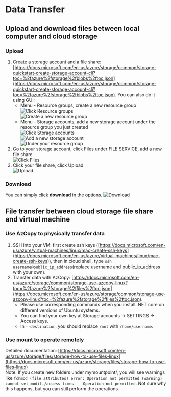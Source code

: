 # Data Transfer

## Upload and download files between local computer and cloud storage
### Upload
1. Create a storage account and a file share: [https://docs.microsoft.com/en-us/azure/storage/common/storage-quickstart-create-storage-account-cli?toc=%2fazure%2fstorage%2fblobs%2ftoc.json](https://docs.microsoft.com/en-us/azure/storage/common/storage-quickstart-create-storage-account-cli?toc=%2fazure%2fstorage%2fblobs%2ftoc.json). You can also do it using GUI:
    * Menu - Resource groups, create a new resource group    
    ![Click Resource groups](https://github.com/jinangela/azure-notes/blob/master/Snip20171228_5.png)    
    ![Create a new resource group](https://github.com/jinangela/azure-notes/blob/master/Snip20171228_6.png)
    * Menu - Storage accounts, add a new storage account under the resource group you just created    
    ![Click Storage accounts](https://github.com/jinangela/azure-notes/blob/master/Snip20171228_1.png)    
    ![Add a new storage account](https://github.com/jinangela/azure-notes/blob/master/Snip20171228_3.png)    
    ![Under your resource group](https://github.com/jinangela/azure-notes/blob/master/Snip20171228_7.png)
2. Go to your storage account, click Files under FILE SERVICE, add a new file share    
![Click Files](https://github.com/jinangela/azure-notes/blob/master/Snip20171228_8.png)    
3. Click your file share, click Upload    
![Upload](https://github.com/jinangela/azure-notes/blob/master/Snip20171228_10.png)
### Download
You can simply click **download** in the options.
![Download](https://github.com/jinangela/azure-notes/blob/master/Snip20171228_11.png)

## File transfer between cloud storage file share and virtual machine
### Use AzCopy to physically transfer data
1. SSH into your VM: first create ssh keys ([https://docs.microsoft.com/en-us/azure/virtual-machines/linux/mac-create-ssh-keys](https://docs.microsoft.com/en-us/azure/virtual-machines/linux/mac-create-ssh-keys)), then in cloud shell, type `ssh username@public_ip_address`(replace username and public_ip_address with your own).    
2. Transfer data with AzCopy: [https://docs.microsoft.com/en-us/azure/storage/common/storage-use-azcopy-linux?toc=%2fazure%2fstorage%2ffiles%2ftoc.json](https://docs.microsoft.com/en-us/azure/storage/common/storage-use-azcopy-linux?toc=%2fazure%2fstorage%2ffiles%2ftoc.json).     
   * Please use corresponding commands when you install .NET core on different versions of Ubuntu systems.    
   * You can find your own key at Storage accounts -> SETTINGS -> Access keys.
   * In `--destination`, you should replace `/mnt` with `/home/username`.
### Use mount to operate remotely
Detailed documentation: [https://docs.microsoft.com/en-us/azure/storage/files/storage-how-to-use-files-linux](https://docs.microsoft.com/en-us/azure/storage/files/storage-how-to-use-files-linux)    
Note: If you create new folders under mymountpoint/, you will see warnings like `fchmod (file attributes) error: Operation not permitted
 (warning) cannot set modif./access times    Operation not permitted`. Not sure why this happens, but you can still perform the operations.
